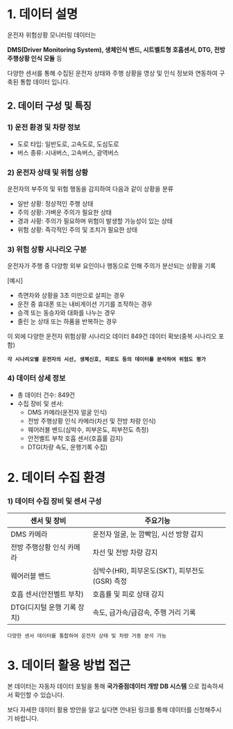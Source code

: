 # 1. 데이터 설명
운전자 위험상황 모니터링 데이터는 

**DMS(Driver Monitoring System), 생체인식 밴드, 시트벨트형 호흡센서, DTG, 전방 주행상황 인식 모듈** 등

다양한 센서를 통해 수집된 운전자 상태와 주행 상황을 영상 및 인식 정보와 연동하여 구축된 통합 데이터 입니다.

## 2. 데이터 구성 및 특징
### 1) 운전 환경 및 차량 정보
- 도로 타입: 일반도로, 고속도로, 도심도로
- 버스 종류: 시내버스, 고속버스, 광역버스

### 2) 운전자 상태 및 위험 상황

운전자의 부주의 및 위험 행동을 감지하여 다음과 같이 상황을 분류

- 일반 상황: 정상적인 주행 상태
- 주의 상황: 가벼운 주의가 필요한 상태
- 경과 사황: 주의가 필요하며 위험이 발생할 가능성이 있는 상태
- 위험 상황: 즉각적인 주의 및 조치가 필요한 상태

### 3) 위험 상황 시나리오 구분

운전자가 주행 중 다양항 외부 요인이나 행동으로 인해 주의가 분산되는 상황을 기록

[예시]
- 측면차와 상황을 3초 미만으로 살피는 경우
- 운전 중 휴대폰 또는 내비게이션 기기를 조작하는 경우
- 승객 또는 동승자와 대화를 나누는 경우
- 졸린 눈 상태 또는 하품을 반복하는 경우
  
이 외에 다양한 운전자 위험상황 시나리오 데이터 849건 데이터 확보(중복 시나리오 포함)

**```각 시나리오별 운전자의 시선, 생체신호, 피로도 등의 데이터를 분석하여 위험도 평가```**

### 4) 데이터 상세 정보
- 총 데이터 건수: 849건
- 수집 장비 및 센서:
  - DMS 카메라(운전자 얼굴 인식)
  - 전방 주행상황 인식 카메라(차선 및 전방 차량 인식)
  - 웨어러블 밴드(심박수, 피부온도, 피부전도 측정)
  - 안전벨트 부착 호흡 센서(호흡률 감지)
  - DTG(차량 속도, 운행기록 수집)
    
# 2. 데이터 수집 환경
### 1) 데이터 수집 장비 및 센서 구성
|센서 및 장비|주요기능|
|------------|--------|
|DMS 카메라|운전자 얼굴, 눈 깜빡임, 시선 방향 감지|
|전방 주행상황 인식 카메라|차선 및 전방 차량 감지|
|웨어러블 밴드|심박수(HR), 피부온도(SKT), 피부전도(GSR) 측정|
|호흡 센서(안전벨트 부착)|호흡률 및 피로 상태 감지|
|DTG(디지털 운행 기록 장치)|속도, 급가속/급감속, 주행 거리 기록|

``` 다양한 센서 데이터를 통합하여 운전자 상태 및 차량 거동 분석 가능 ```

# 3. 데이터 활용 방법 접근
본 데이터는 자동차 데이터 포털을 통해 **국가중점데이터 개방 DB 시스템** 으로 접속하셔서 확인할 수 있습니다.

보다 자세한 데이터 활용 방안을 알고 싶다면 안내된 링크를 통해 데이터를 신청해주시기 바랍니다.
